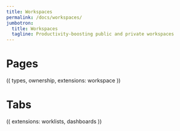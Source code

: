```yaml
---
title: Workspaces
permalink: /docs/workspaces/
jumbotron:
  title: Workspaces
  tagline: Productivity-boosting public and private workspaces
---
```


# Pages

(( types, ownership, extensions: workspace ))

# Tabs

(( extensions: worklists, dashboards ))

